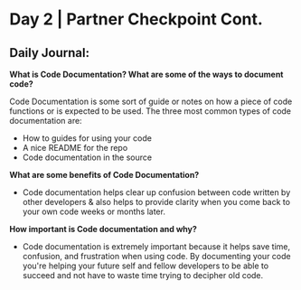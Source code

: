 # Day 2 | Partner Checkpoint Cont.

## Daily Journal:

**What is Code Documentation? What are some of the ways to document code?**

Code Documentation is some sort of guide or notes on how a piece of code functions or is expected to be used. The three most common types of code documentation are:
+ How to guides for using your code
+ A nice README for the repo
+ Code documentation in the source

**What are some benefits of Code Documentation?**

+ Code documentation helps clear up confusion between code written by other developers & also helps to provide clarity when you come back to your own code weeks or months later. 

**How important is Code documentation and why?**

+ Code documentation is extremely important because it helps save time, confusion, and frustration when using code. By documenting your code you're helping your future self and fellow developers to be able to succeed and not have to waste time trying to decipher old code.